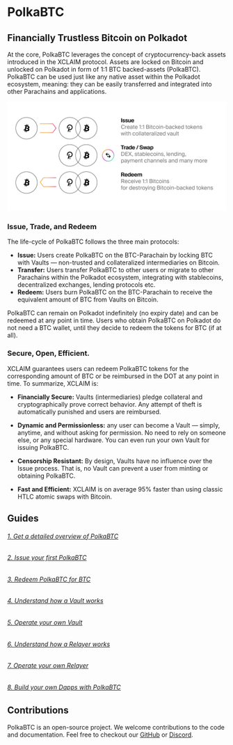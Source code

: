 # PolkaBTC

## Financially Trustless Bitcoin on Polkadot

At the core, PolkaBTC leverages the concept of cryptocurrency-back assets introduced in the XCLAIM protocol. Assets are locked on Bitcoin and unlocked on Polkadot in form of 1:1 BTC backed-assets (PolkaBTC). PolkaBTC can be used just like any native asset within the Polkadot ecosystem, meaning: they can be easily transferred and integrated into other Parachains and applications.

![Cryptocurrency-backed Assets](_assets/img/CbA.png)

### Issue, Trade, and Redeem


The life-cycle of PolkaBTC follows the three main protocols:

- **Issue:** Users create PolkaBTC on the BTC-Parachain by locking BTC with Vaults — non-trusted and collateralized intermediaries on Bitcoin.
- **Transfer:** Users transfer PolkaBTC to other users or migrate to other Parachains within the Polkadot ecosystem, integrating with stablecoins, decentralized exchanges, lending protocols etc.
- **Redeem:** Users burn PolkaBTC on the BTC-Parachain to receive the equivalent amount of BTC from Vaults on Bitcoin.

PolkaBTC can remain on Polkadot indefinitely (no expiry date) and can be redeemed at any point in time. Users who obtain PolkaBTC on Polkadot do not need a BTC wallet, until they decide to redeem the tokens for BTC (if at all).

### Secure, Open, Efficient.

XCLAIM guarantees users can redeem PolkaBTC tokens for the corresponding amount of BTC or be reimbursed in the DOT at any point in time. To summarize, XCLAIM is:

- **Financially Secure:** Vaults (intermediaries) pledge collateral and cryptographically prove correct behavior. Any attempt of theft is automatically punished and users are reimbursed.

- **Dynamic and Permissionless:** any user can become a Vault — simply, anytime, and without asking for permission. No need to rely on someone else, or any special hardware. You can even run your own Vault for issuing PolkaBTC.

- **Censorship Resistant:** By design, Vaults have no influence over the Issue process. That is, no Vault can prevent a user from minting or obtaining PolkaBTC.

- **Fast and Efficient:** XCLAIM is on average 95% faster than using classic HTLC atomic swaps with Bitcoin.

## Guides

###### [1. Get a detailed overview of PolkaBTC](start/overview.md)

###### [2. Issue your first PolkaBTC](start/issue.md)

###### [3. Redeem PolkaBTC for BTC](start/redeem.md)

###### [4. Understand how a Vault works](vault/overview.md)

###### [5. Operate your own Vault](vault/guide.md)

###### [6. Understand how a Relayer works](relayer/overview.md)

###### [7. Operate your own Relayer](relayer/guide.md)

###### [8. Build your own Dapps with PolkaBTC](developers/integration.md)

## Contributions

PolkaBTC is an open-source project. We welcome contributions to the code and documentation. Feel free to checkout our [GitHub](https://github.com/interlay) or [Discord](https://discord.gg/FUbExrmv).
